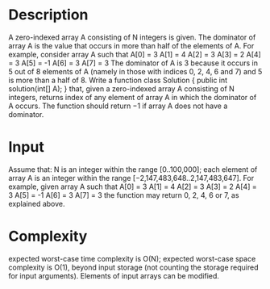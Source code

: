 Description
=======================

A zero-indexed array A consisting of N integers is given. The dominator of array A is the value that occurs in more than half of the elements of A.
For example, consider array A such that
A[0] = 3    A[1] = 4    A[2] =  3
A[3] = 2    A[4] = 3    A[5] = -1
A[6] = 3    A[7] = 3
The dominator of A is 3 because it occurs in 5 out of 8 elements of A (namely in those with indices 0, 2, 4, 6 and 7) and 5 is more than a half of 8.
Write a function
class Solution { public int solution(int[] A); }
that, given a zero-indexed array A consisting of N integers, returns index of any element of array A in which the dominator of A occurs. The function should return −1 if array A does not have a dominator.

Input
=======================

Assume that:
N is an integer within the range [0..100,000];
each element of array A is an integer within the range [−2,147,483,648..2,147,483,647].
For example, given array A such that
A[0] = 3    A[1] = 4    A[2] =  3
A[3] = 2    A[4] = 3    A[5] = -1
A[6] = 3    A[7] = 3
the function may return 0, 2, 4, 6 or 7, as explained above.

Complexity
=======================

expected worst-case time complexity is O(N);
expected worst-case space complexity is O(1), beyond input storage (not counting the storage required for input arguments).
Elements of input arrays can be modified.